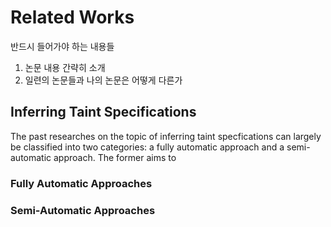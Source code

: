 # Related Works

<!-- Related Works에 들어갈 내용을 미리 써 둡니다. -->

<!-- endeavors -->

반드시 들어가야 하는 내용들
1. 논문 내용 간략히 소개
2. 일련의 논문들과 나의 논문은 어떻게 다른가

## Inferring Taint Specifications

The past researches on the topic of inferring taint specfications can largely be classified into two categories: a fully automatic approach and a semi-automatic approach. The former aims to 

### Fully Automatic Approaches

### Semi-Automatic Approaches
